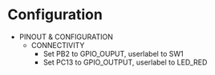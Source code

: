 # Configuration

- PINOUT & CONFIGURATION
  - CONNECTIVITY
    - Set PB2 to GPIO_OUPUT, userlabel to SW1
    - Set PC13 to GPIO_OUTPUT, userlabel to LED_RED

